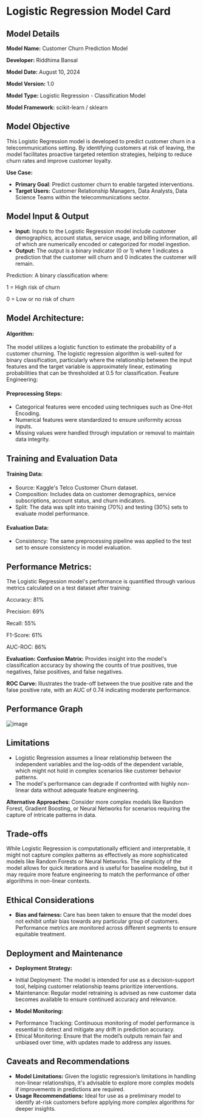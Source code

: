 # Logistic Regression Model Card
## Model Details
**Model Name:** Customer Churn Prediction Model

**Developer:** Riddhima Bansal

**Model Date:** August 10, 2024

**Model Version:** 1.0

**Model Type:** Logistic Regression - Classification Model

**Model Framework:** scikit-learn / sklearn

## Model Objective
This Logistic Regression model is developed to predict customer churn in a telecommunications setting. By identifying customers at risk of leaving, the model facilitates proactive targeted retention strategies, helping to reduce churn rates and improve customer loyalty.

**Use Case:**
* **Primary Goal**: Predict customer churn to enable targeted interventions.
* **Target Users:** Customer Relationship Managers, Data Analysts, Data Science Teams within the telecommunications sector.

## Model Input & Output
* **Input:** Inputs to the Logistic Regression model include customer demographics, account status, service usage, and billing information, all of which are numerically encoded or categorized for model ingestion.
* **Output:** The output is a binary indicator (0 or 1) where 1 indicates a prediction that the customer will churn and 0 indicates the customer will remain.

Prediction: A binary classification where:

1 = High risk of churn

0 = Low or no risk of churn
  
## Model Architecture: 
#### Algorithm:
The model utilizes a logistic function to estimate the probability of a customer churning. The logistic regression algorithm is well-suited for binary classification, particularly where the relationship between the input features and the target variable is approximately linear, estimating probabilities that can be thresholded at 0.5 for classification.
Feature Engineering:

#### Preprocessing Steps:
* Categorical features were encoded using techniques such as One-Hot Encoding.
* Numerical features were standardized to ensure uniformity across inputs.
* Missing values were handled through imputation or removal to maintain data integrity.

## Training and Evaluation Data

#### Training Data:
* Source: Kaggle's Telco Customer Churn dataset.
* Composition: Includes data on customer demographics, service subscriptions, account status, and churn indicators.
* Split: The data was split into training (70%) and testing (30%) sets to evaluate model performance.

#### Evaluation Data:
* Consistency: The same preprocessing pipeline was applied to the test set to ensure consistency in model evaluation.

## Performance Metrics:
The Logistic Regression model's performance is quantified through various metrics calculated on a test dataset after training:

Accuracy: 81%

Precision: 69%

Recall: 55%

F1-Score: 61%

AUC-ROC: 86%

**Evaluation:**
**Confusion Matrix:** Provides insight into the model's classification accuracy by showing the counts of true positives, true negatives, false positives, and false negatives.

**ROC Curve:** Illustrates the trade-off between the true positive rate and the false positive rate, with an AUC of 0.74 indicating moderate performance.

## Performance Graph
![image](https://github.com/user-attachments/assets/d636e67a-b76a-401d-8091-1f483ed39f21)

## Limitations
* Logistic Regression assumes a linear relationship between the independent variables and the log-odds of the dependent variable, which might not hold in complex scenarios like customer behavior patterns.
* The model's performance can degrade if confronted with highly non-linear data without adequate feature engineering.

**Alternative Approaches:**
Consider more complex models like Random Forest, Gradient Boosting, or Neural Networks for scenarios requiring the capture of intricate patterns in data.

## Trade-offs
While Logistic Regression is computationally efficient and interpretable, it might not capture complex patterns as effectively as more sophisticated models like Random Forests or Neural Networks.
The simplicity of the model allows for quick iterations and is useful for baseline modeling, but it may require more feature engineering to match the performance of other algorithms in non-linear contexts.

## Ethical Considerations
* **Bias and fairness:** Care has been taken to ensure that the model does not exhibit unfair bias towards any particular group of customers. Performance metrics are monitored across different segments to ensure equitable treatment.

## Deployment and Maintenance
* **Deployment Strategy:**
 - Initial Deployment: The model is intended for use as a decision-support tool, helping customer relationship teams prioritize interventions.
 - Maintenance: Regular model retraining is advised as new customer data becomes available to ensure continued accuracy and relevance.

* **Model Monitoring:**
 - Performance Tracking: Continuous monitoring of model performance is essential to detect and mitigate any drift in prediction accuracy.
 - Ethical Monitoring: Ensure that the model’s outputs remain fair and unbiased over time, with updates made to address any issues.
## Caveats and Recommendations
* **Model Limitations:** Given the logistic regression’s limitations in handling non-linear relationships, it's advisable to explore more complex models if improvements in predictions are required.
* **Usage Recommendations:** Ideal for use as a preliminary model to identify at-risk customers before applying more complex algorithms for deeper insights.
